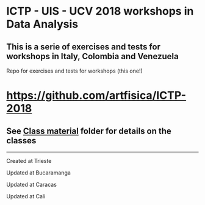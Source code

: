# ICTP - UIS - UCV 2018 workshops in Data Analysis
## This is a serie of exercises and tests for workshops in Italy, Colombia and Venezuela

Repo for exercises and tests for workshops (this one!)
# https://github.com/artfisica/ICTP-2018

## See [Class material](https://github.com/artfisica/ICTP-2018/tree/master/class-material) folder for details on the classes

------------------------
Created at Trieste

Updated at Bucaramanga

Updated at Caracas

Updated at Cali
